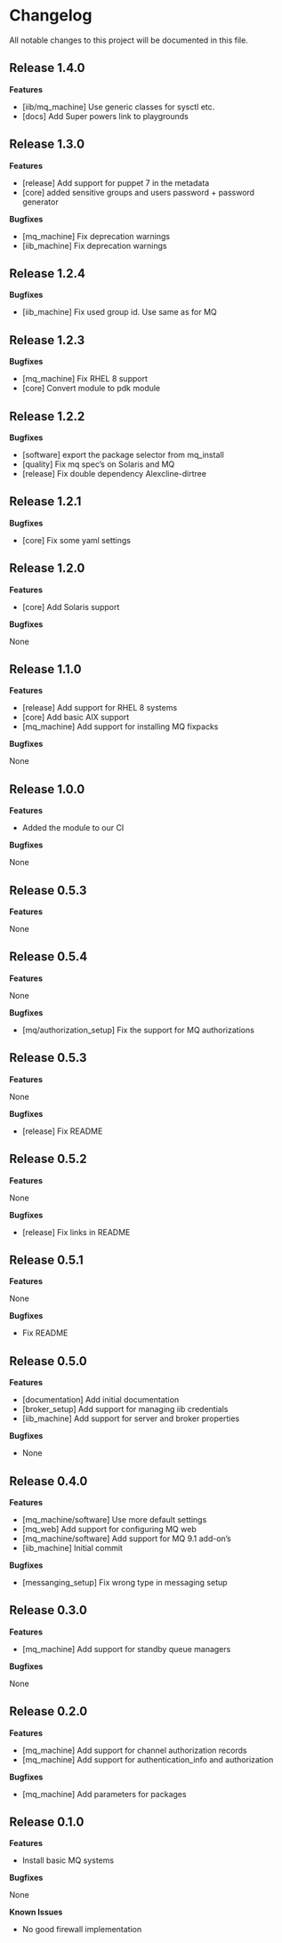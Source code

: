 # Changelog

All notable changes to this project will be documented in this file.

## Release 1.4.0

**Features**


- [iib/mq_machine] Use generic classes for sysctl etc.
- [docs] Add Super powers link to playgrounds


## Release 1.3.0

**Features**

- [release] Add support for puppet 7 in the metadata
- [core] added sensitive groups and users password + password generator

**Bugfixes**

- [mq_machine] Fix deprecation warnings
- [iib_machine] Fix deprecation warnings

## Release 1.2.4

**Bugfixes**

- [iib_machine] Fix used group id. Use same as for MQ

## Release 1.2.3

**Bugfixes**

- [mq_machine] Fix RHEL 8 support
- [core] Convert module to pdk module

## Release 1.2.2

**Bugfixes**

- [software] export the package selector from mq_install
- [quality] Fix mq spec’s on Solaris and MQ
- [release] Fix double dependency Alexcline-dirtree

## Release 1.2.1

**Bugfixes**

- [core] Fix some yaml settings

## Release 1.2.0

**Features**

- [core] Add Solaris support

**Bugfixes**

None


## Release 1.1.0

**Features**

- [release] Add support for RHEL 8 systems
- [core] Add basic AIX support
- [mq_machine] Add support for installing MQ fixpacks

**Bugfixes**

None

## Release 1.0.0

**Features**

- Added the module to our CI

**Bugfixes**

None

## Release 0.5.3

**Features**

None

## Release 0.5.4

**Features**

None

**Bugfixes**

- [mq/authorization_setup] Fix the support for MQ authorizations

## Release 0.5.3

**Features**

None

**Bugfixes**

- [release] Fix README

## Release 0.5.2

**Features**

None

**Bugfixes**

- [release] Fix links in README

## Release 0.5.1

**Features**

None

**Bugfixes**

- Fix README

## Release 0.5.0

**Features**

- [documentation] Add initial documentation
- [broker_setup] Add support for managing iib credentials
- [iib_machine] Add support for server and broker properties

**Bugfixes**

- None

## Release 0.4.0

**Features**

- [mq_machine/software] Use more default settings
- [mq_web] Add support for configuring MQ web
- [mq_machine/software] Add support for MQ 9.1 add-on’s
- [iib_machine] Initial commit

**Bugfixes**

- [messanging_setup] Fix wrong type in messaging setup

## Release 0.3.0

**Features**

- [mq_machine] Add support for standby queue managers

**Bugfixes**

None

## Release 0.2.0

**Features**

- [mq_machine] Add support for channel authorization records
- [mq_machine] Add support for authentication_info and authorization

**Bugfixes**

- [mq_machine] Add parameters for packages


## Release 0.1.0

**Features**

- Install basic MQ systems

**Bugfixes**

None

**Known Issues**

- No good firewall implementation
